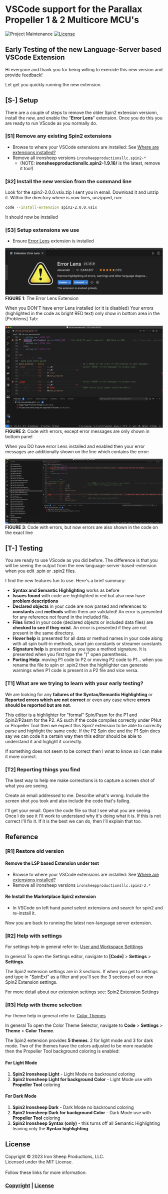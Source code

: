 # VSCode support for the Parallax Propeller 1 & 2 Multicore MCU's

![Project Maintenance][maintenance-shield]
[![License][license-shield]](LICENSE) 

## Early Testing of the new Language-Server based VSCode Extension

Hi everyone and thank you for being willing to exercide this new version and provide feedback!

Let get you quickly running the new extension.

## [S-] Setup

There are a couple of steps to remove the older Spin2 extension versionn, install the new, and enable the "**Error Lens**" extension. Once you do this you are ready to run VScode as you normally do.

### [S1] Remove any existing Spin2 extensions

- Browse to where your VSCode extensions are installed: See [Where are extensions installed?](https://code.visualstudio.com/docs/editor/extension-marketplace#_common-questions)
- Remove all ironsheep versions `ironsheepproductionsllc.spin2-*` 
  - (NOTE: **ironsheepproductionsllc.spin2-1.9.16/** is the latest, remove it too!)

### [S2] Install the new version from the command line

Look for the spin2-2.0.0.vsix.zip I sent you in email.  Download it and unzip it.
Within the directory where is now lives, unzipped, run:

```bash
code --install-extension spin2-2.0.0.vsix
```

It should now be installed

### [S3] Setup extensions we use

- Ensure [Error Lens](https://marketplace.visualstudio.com/items?itemName=usernamehw.errorlens) extension is installed

![Error Lens](./DOCs/images/ErrorLens-Ext.png)
**FIGURE 1**: The Error Lens Extension

When you DON'T have error Lens installed (or it is disabled) Your errors (highlighted in the code as bright RED text) only show in bottom area in the [Problems] Tab:

![w/o Error Lens](./DOCs/images/withoutErrorLens.png)
**FIGURE 2**: Code with errors, except error messages are only shown in bottom panel

When you DO have error Lens installed and enabled then your error messages are additionally shown on the line which contains the error:

![w/Error Lens](./DOCs/images/withErrorLens.png)
**FIGURE 3**: Code with errors, but now errors are also shown in the code on the exact line

## [T-] Testing



You are ready to use VScode as you did before. The difference is that you will be seeing the output from the new language-server-based-extension when you edit .spin or .spin2 files.

I find the new features fun to use. Here's a brief summary:

- **Syntax and Semantic Highlighting** works as before
- **Issues found** with code are highlighted in red but also now have **problem descriptions**
- **Declared objects** in your code are now parsed and references to **constants** and **methods** within them are validated! An error is presented for any reference not found in the included file.
- **Files** listed in your code (declared objects or included data files) are **checked to see if they exist**. An error is presented if they are not present in the same directory.
- **Hover help** is presented for all data or method names in your code along with all spin built-in methods, smart pin constants or streamer constants
- **Signature help** is presented as you type a method signature. It is presented when you first type the "(" open parenthesis.
- **Porting Help**: moving P1 code to P2 or moving P2 code to P1... when you rename the file to spin or .spin2 then the highlighter can generate warnings when P1 code is present in a P2 file and vice versa.

### [T1] What are we trying to learn with your early testing?

We are looking for any **failures of the Syntax/Semantic Highlighting** or **Reported errors which are not correct** or even any case where **errors should be reported but are not**.

This editor is a highlighter for "formal" Spin/Pasm for the P1 and Spin2/P2asm for the P2. AS such if the code compiles correctly under PNut or Propeller Tool then we expect this Spin2 extension to be able to correctly parse and highlight the same code. If the P2 Spin doc and the P1 Spin docs say we can code it a certain way then this editor should be able to understand it and higlight it correctly.

If something does not seem to be correct then I wnat to know so I can make it more correct.


### [T2] Reporting things you find

The best way to help me make corrections is to capture a screen shot of what you are seeing.

Create an email addressed to me. Describe what's wrong. Include the screen shot you took and also include the code that's failing.

I'll get your email. Open the code file so that I see what you are seeing.  Once I do see it I'll work to understand why it's doing what it is.  If this is not correct I'll fix it. If it is the best we can do, then I'll explain that too.


## Reference 

### [R1] Restore old version 

#### Remove the LSP based Extension under test

- Browse to where your VSCode extensions are installed: See [Where are extensions installed?](https://code.visualstudio.com/docs/editor/extension-marketplace#_common-questions)
- Remove all ironsheep versions `ironsheepproductionsllc.spin2-2.*` 

#### Re Install the Marketplace Spin2 extension

- In VSCode on left hand panel select extensions and search for spin2 and re-install it.

Now you are back to running the latest non-language server extension.

### [R2] Help with settings

For settings help in general refer to: [User and Workspace Setttings](https://code.visualstudio.com/docs/getstarted/settings)

In general To open the Settings editor, navigate to **[Code]** > **Settings** > **Settings**.

The Spin2 extension settings are in 3 sections.  If when you get to settings and type in "SpinExt" as a filter and you'll see the 3 sections of our new Spin2 Extension settings.

For more detail about our extension settings see: [Spin2 Extension Settings](../Spin2-Settings.md)

### [R3] Help with theme selection

For theme help in general refer to: [Color Themes](https://code.visualstudio.com/docs/getstarted/themes)

In general To open the Color Theme Selector, navigate to **Code** > **Settings** > **Theme** > **Color Theme**.

The Spin2 extension provides **5 themes**. 2 for light mode and 3 for dark mode. Two of the themes have the colors adjusted to be more readable then the Propeller Tool background coloring is enabled:

#### For Light Mode

1. **Spin2 Ironsheep Light** - Light Mode no backround coloring
2. **Spin2 Ironsheep Light for background Color** - Light Mode use with **Propeller Tool** coloring 

#### For Dark Mode

1. **Spin2 Ironsheep Dark** - Dark Mode no backround coloring
2. **Spin2 Ironsheep Dark for background Color** - Dark Mode use with **Propeller Tool** coloring 
3. **Spin2 Ironsheep Syntax (only)** - this turns off all Semantic Highlighting leaving only the **Syntax highlighting**.




## License

Copyright © 2023 Iron Sheep Productions, LLC.<br />
Licensed under the MIT License. <br>
<br>
Follow these links for more information:

### [Copyright](copyright) | [License](LICENSE)

[maintenance-shield]: https://img.shields.io/badge/maintainer-stephen%40ironsheep%2ebiz-blue.svg?style=for-the-badge

[marketplace-version]: https://vsmarketplacebadge.apphb.com/version-short/ironsheepproductionsllc.spin2.svg

[marketplace-installs]: https://vsmarketplacebadge.apphb.com/installs-short/ironsheepproductionsllc.spin2.svg

[marketplace-rating]: https://vsmarketplacebadge.apphb.com/rating-short/ironsheepproductionsllc.spin2.svg

[license-shield]: https://camo.githubusercontent.com/bc04f96d911ea5f6e3b00e44fc0731ea74c8e1e9/68747470733a2f2f696d672e736869656c64732e696f2f6769746875622f6c6963656e73652f69616e74726963682f746578742d646976696465722d726f772e7376673f7374796c653d666f722d7468652d6261646765

[Release-shield]: https://img.shields.io/github/release/ironsheep/P2-vscode-extensions/all.svg

[Issues-shield]: https://img.shields.io/github/issues/ironsheep/P2-vscode-extensions.svg
